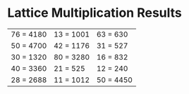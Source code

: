 # Lattice Multiplication Results

|   |   |   |
|---|---|---|
| 76 = 4180 | 13 = 1001 | 63 = 630 |
| 50 = 4700 | 42 = 1176 | 31 = 527 |
| 30 = 1320 | 80 = 3280 | 16 = 832 |
| 40 = 3360 | 21 = 525 | 12 = 240 |
| 28 = 2688 | 11 = 1012 | 50 = 4450 |
